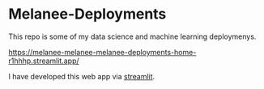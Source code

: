 # Melanee-Deployments

This repo is some of my data science and machine learning deploymenys.



https://melanee-melanee-melanee-deployments-home-r1hhhp.streamlit.app/


I have developed this web app via [streamlit](https://streamlit.io/).

